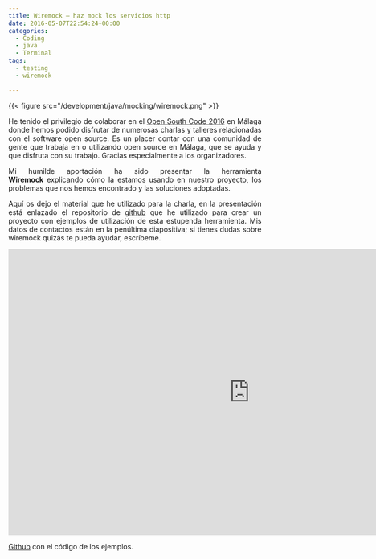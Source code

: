 ```yaml
---
title: Wiremock – haz mock los servicios http
date: 2016-05-07T22:54:24+00:00
categories:
  - Coding
  - java
  - Terminal
tags:
  - testing
  - wiremock

---
```


{{< figure src="/development/java/mocking/wiremock.png"  >}}

<p style="text-align: justify;">
  He tenido el privilegio de colaborar en el <a href="http://opensouthcode.org/conference/opensouthcode2016" target="_blank">Open South Code 2016</a> en Málaga donde hemos podido disfrutar de numerosas charlas y talleres relacionadas con el software open source. Es un placer contar con una comunidad de gente que trabaja en o utilizando open source en Málaga, que se ayuda y que disfruta con su trabajo. Gracias especialmente a los organizadores.
</p>

<p style="text-align: justify;">
  Mi humilde aportación ha sido presentar la herramienta <strong>Wiremock</strong> explicando cómo la estamos usando en nuestro proyecto, los problemas que nos hemos encontrado y las soluciones adoptadas.
</p>

<p style="text-align: justify;">
  Aquí os dejo el material que he utilizado para la charla, en la presentación está enlazado el repositorio de <a href="https://github.com/jose-oc/learning-wiremock" target="_blank">github</a> que he utilizado para crear un proyecto con ejemplos de utilización de esta estupenda herramienta. Mis datos de contactos están en la penúltima diapositiva; si tienes dudas sobre wiremock quizás te pueda ayudar, escríbeme.
</p>

<iframe src="https://docs.google.com/presentation/d/e/2PACX-1vSSl5RuOWwbNNREvAEl-CGkzysvgxmJihskO8y8mBqx3Lw4fToOII1ZAk5eKoyUqcP4rR_e2DkAzvxl/embed?start=false&loop=false&delayms=5000" frameborder="0" width="960" height="569" allowfullscreen="true" mozallowfullscreen="true" webkitallowfullscreen="true"></iframe>

<p style="text-align: justify;">
  <a href="https://github.com/jose-oc/learning-wiremock">Github</a> con el código de los ejemplos.
</p>